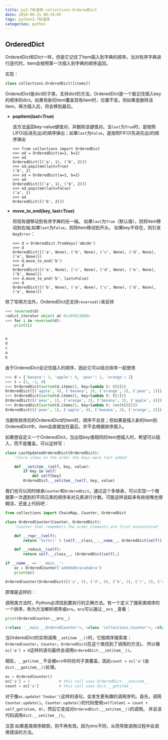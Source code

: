 ```yaml
---
title: py3.7标准库-collections-OrderedDict
date: 2018-09-15 00:19:05
tags: python3.7标准库
categories: python
---
```


<!--more-->

## **OrderedDict**

OrderedDict和Dict一样，但是它记住了item插入到字典的顺序。当对有序字典进行迭代时，item会按照第一次插入到字典的顺序返回。

实现：

```python
class collections.OrderedDict([items])
```

OrderedDict是dict的子类，支持dict的方法。OrderedDict是一个能记住插入key的顺序的dict。如果有新的item覆盖现有item时，位置不变。但如果是删除该item，再次插入后，将会移到最后。

- **popitem\(last=True\)**

  该方法返回key-value键值对，并删除该键值对。当`last`为`True`时，是按照LIFO\(后进先出\)的顺序弹出；如果`last`为`False`，是按照FIFO\(先进先出\)的顺序弹出

  ```
  >>> from collections import OrderedDict
  >>> od = OrderedDict(a=1, b=2)
  >>> od
  OrderedDict([('a', 1), ('b', 2)])
  >>> od.popitem(last=True)
  ('b', 2)
  >>> od = OrderedDict(a=1, b=2)
  >>> od
  OrderedDict([('a', 1), ('b', 2)])
  >>> od.popitem(last=False)
  ('a', 1)
  >>> od
  OrderedDict([('b', 2)])
  ```

- **move\_to\_end\(key, last=True\)**

  将现有键移动到有序字典的任一端。 如果`last`为`True`（默认值），则将item移动到右端;如果`last`为`False`，则将item移动到开头。 如果key不存在，则引发`KeyError`：

  ```
  >>> d = OrderedDict.fromkeys('abcde')
  >>> d
  OrderedDict([('a', None), ('b', None), ('c', None), ('d', None), ('e', None)])
  >>> d.move_to_end('b')
  >>> d
  OrderedDict([('a', None), ('c', None), ('d', None), ('e', None), ('b', None)])
  >>> d.move_to_end('b', last=False)
  >>> d
  OrderedDict([('b', None), ('a', None), ('c', None), ('d', None), ('e', None)])
  ```

除了常用方法外，OrderedDict还支持`reversed()`来反转

```python
>>> reversed(d)
<odict_iterator object at 0x10f813888>
>>> for i in reversed(d):
    print(i)


e
d
c
a
b
```

由于OrderedDict会记住插入的顺序，因此它可以结合排序一起使用

```python
>>> d = {'banana': 3, 'apple': 4, 'pear': 1, 'orange': 2}
>>> t = [1, -1, 0]
>>> OrderedDict(sorted(d.items(), key=lambda t: t[0]))
OrderedDict([('apple', 4), ('banana', 3), ('orange', 2), ('pear', 1)])
>>> OrderedDict(sorted(d.items(), key=lambda t: t[1]))
OrderedDict([('pear', 1), ('orange', 2), ('banana', 3), ('apple', 4)])
>>> OrderedDict(sorted(d.items(), key=lambda t: len(t[0])))
OrderedDict([('pear', 1), ('apple', 4), ('banana', 3), ('orange', 2)])
```

当删除排序后的OrderedDict的item时，顺序不会变；但如果是插入新的item到OrderedDict中，item会直接加在最后，并不会根据排序插入。

如果想自定义一个OrderedDict，当出现key值相同的item想插入时，希望可以插入，而不是覆盖，可以这样写：

```python
class LastUpdatedOrderedDict(OrderedDict):
    'Store items in the order the keys were last added'

    def __setitem__(self, key, value):
        if key in self:
            del self[key]
        OrderedDict.__setitem__(self, key, value)
```

我们也可以同时继承`Counter`和`OrderedDict`。通过这个多继承，可以实现一个根据第一次遇到的不同元素的顺序来对元素进行计数。可能这样说起来有些绕嘴也很糊涂，还是上代码吧：

```python
from collections import ChainMap, Counter, OrderedDict

class OrderedCounter(Counter, OrderedDict):
    'Counter that remembers the order elements are first encountered'

    def __repr__(self):
        return '%s(%r)' % (self.__class__.__name__, OrderedDict(self))

    def __reduce__(self):
        return self.__class__, (OrderedDict(self),)

if __name__ == '__main__':
    oc = OrderedCounter('adddddbracadabra')
    print(oc)

OrderedCounter(OrderedDict([('a', 5), ('d', 6), ('b', 2), ('r', 2), ('c', 1)]))
```

原理是这样的：

调用类方法时，Python必须找到要执行的正确方法。有一个定义了搜索类顺序的一个排序，称为方法解析顺序或`mro`。`mro`可以通过`__mro__`查看：

```python
print(OrderedCounter.__mro__)

(<class '__main__.OrderedCounter'>, <class 'collections.Counter'>, <class 'collections.OrderedDict'>, <class 'dict'>, <class 'object'>)
```

当OrderedDict的实例调用`__setitem __()`时，它按顺序搜索类：`OrderedCounter`，`Counter`，`OrderedDict`\(在这个类找到了调用的方法\)。 所以像`oc['a'] = 0`这样的语句最终会调用`OrderedDict.__setitem__()`。

相反，`__getitem__`不会被`mro`中的任何子类覆盖，因此`count = oc['a']`由`dict.__getitem__()`处理。

```python
oc = OrderedCounter()    
oc['a'] = 1             # this call uses OrderedDict.__setitem__
count = oc['a']         # this call uses dict.__getitem__
```

对于像`oc.update('foobar')`这样的语句，会发生更有趣的调用序列。首先，调用`Counter.update()`。`Counter.update()`的代码使用`self[elem] = count + self_get(elem, 0)`，然后它变成对`OrderedDict.__setitem__()`的调用。 并且该代码调用`dict.__setitem__()`。

注意:如果基类顺序颠倒，则不再有效。因为mro不同，从而导致调用过程中会调用错误的方法。